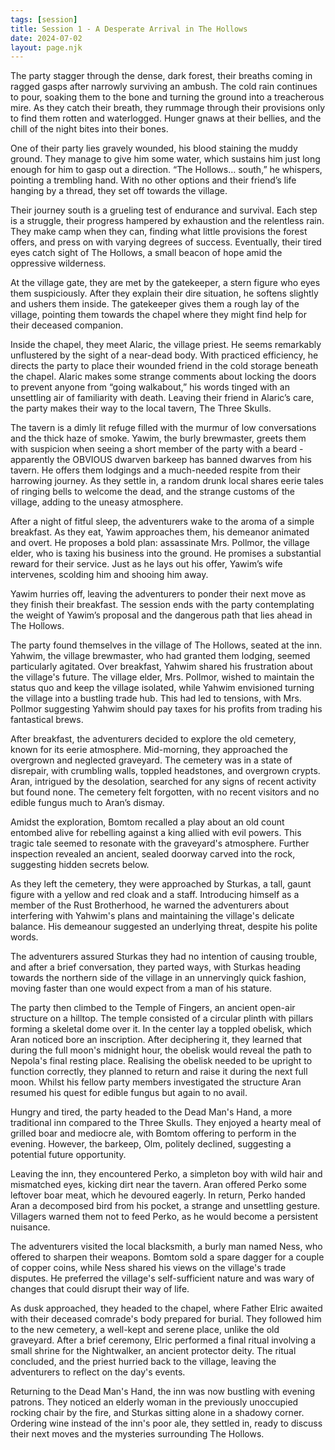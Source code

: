 ```yaml
---
tags: [session]
title: Session 1 - A Desperate Arrival in The Hollows
date: 2024-07-02
layout: page.njk
---
```

The party stagger through the dense, dark forest, their breaths coming in ragged gasps after narrowly surviving an ambush. The cold rain continues to pour, soaking them to the bone and turning the ground into a treacherous mire. As they catch their breath, they rummage through their provisions only to find them rotten and waterlogged. Hunger gnaws at their bellies, and the chill of the night bites into their bones.

One of their party lies gravely wounded, his blood staining the muddy ground. They manage to give him some water, which sustains him just long enough for him to gasp out a direction. “The Hollows… south,” he whispers, pointing a trembling hand. With no other options and their friend’s life hanging by a thread, they set off towards the village.

Their journey south is a grueling test of endurance and survival. Each step is a struggle, their progress hampered by exhaustion and the relentless rain. They make camp when they can, finding what little provisions the forest offers, and press on with varying degrees of success. Eventually, their tired eyes catch sight of The Hollows, a small beacon of hope amid the oppressive wilderness.

At the village gate, they are met by the gatekeeper, a stern figure who eyes them suspiciously. After they explain their dire situation, he softens slightly and ushers them inside. The gatekeeper gives them a rough lay of the village, pointing them towards the chapel where they might find help for their deceased companion.

Inside the chapel, they meet Alaric, the village priest. He seems remarkably unflustered by the sight of a near-dead body. With practiced efficiency, he directs the party to place their wounded friend in the cold storage beneath the chapel. Alaric makes some strange comments about locking the doors to prevent anyone from “going walkabout,” his words tinged with an unsettling air of familiarity with death. Leaving their friend in Alaric’s care, the party makes their way to the local tavern, The Three Skulls.

The tavern is a dimly lit refuge filled with the murmur of low conversations and the thick haze of smoke. Yawim, the burly brewmaster, greets them with suspicion when seeing a short member of the party with a beard - apparently the OBVIOUS dwarven barkeep has banned dwarves from his tavern. He offers them lodgings and a much-needed respite from their harrowing journey. As they settle in, a random drunk local shares eerie tales of ringing bells to welcome the dead, and the strange customs of the village, adding to the uneasy atmosphere.

After a night of fitful sleep, the adventurers wake to the aroma of a simple breakfast. As they eat, Yawim approaches them, his demeanor animated and overt. He proposes a bold plan: assassinate Mrs. Pollmor, the village elder, who is taxing his business into the ground. He promises a substantial reward for their service. Just as he lays out his offer, Yawim’s wife intervenes, scolding him and shooing him away.

Yawim hurries off, leaving the adventurers to ponder their next move as they finish their breakfast. The session ends with the party contemplating the weight of Yawim’s proposal and the dangerous path that lies ahead in The Hollows.

The party found themselves in the village of The Hollows, seated at the inn. Yahwim, the village brewmaster, who had granted them lodging, seemed particularly agitated. Over breakfast, Yahwim shared his frustration about the village's future. The village elder, Mrs. Pollmor, wished to maintain the status quo and keep the village isolated, while Yahwim envisioned turning the village into a bustling trade hub. This had led to tensions, with Mrs. Pollmor suggesting Yahwim should pay taxes for his profits from trading his fantastical brews.

After breakfast, the adventurers decided to explore the old cemetery, known for its eerie atmosphere. Mid-morning, they approached the overgrown and neglected graveyard. The cemetery was in a state of disrepair, with crumbling walls, toppled headstones, and overgrown crypts. Aran, intrigued by the desolation, searched for any signs of recent activity but found none. The cemetery felt forgotten, with no recent visitors and no edible fungus much to Aran’s dismay.

Amidst the exploration, Bomtom recalled a play about an old count entombed alive for rebelling against a king allied with evil powers. This tragic tale seemed to resonate with the graveyard's atmosphere. Further inspection revealed an ancient, sealed doorway carved into the rock, suggesting hidden secrets below.

As they left the cemetery, they were approached by Sturkas, a tall, gaunt figure with a yellow and red cloak and a staff. Introducing himself as a member of the Rust Brotherhood, he warned the adventurers about interfering with Yahwim's plans and maintaining the village's delicate balance. His demeanour suggested an underlying threat, despite his polite words.

The adventurers assured Sturkas they had no intention of causing trouble, and after a brief conversation, they parted ways, with Sturkas heading towards the northern side of the village in an unnervingly quick fashion, moving faster than one would expect from a man of his stature.

The party then climbed to the Temple of Fingers, an ancient open-air structure on a hilltop. The temple consisted of a circular plinth with pillars forming a skeletal dome over it. In the center lay a toppled obelisk, which Aran noticed bore an inscription. After deciphering it, they learned that during the full moon's midnight hour, the obelisk would reveal the path to Nepola's final resting place. Realising the obelisk needed to be upright to function correctly, they planned to return and raise it during the next full moon. Whilst his fellow party members investigated the structure Aran resumed his quest for edible fungus but again to no avail.

Hungry and tired, the party headed to the Dead Man's Hand, a more traditional inn compared to the Three Skulls. They enjoyed a hearty meal of grilled boar and mediocre ale, with Bomtom offering to perform in the evening. However, the barkeep, Olm, politely declined, suggesting a potential future opportunity.

Leaving the inn, they encountered Perko, a simpleton boy with wild hair and mismatched eyes, kicking dirt near the tavern. Aran offered Perko some leftover boar meat, which he devoured eagerly. In return, Perko handed Aran a decomposed bird from his pocket, a strange and unsettling gesture. Villagers warned them not to feed Perko, as he would become a persistent nuisance.

The adventurers visited the local blacksmith, a burly man named Ness, who offered to sharpen their weapons. Bomtom sold a spare dagger for a couple of copper coins, while Ness shared his views on the village's trade disputes. He preferred the village's self-sufficient nature and was wary of changes that could disrupt their way of life.

As dusk approached, they headed to the chapel, where Father Elric awaited with their deceased comrade's body prepared for burial. They followed him to the new cemetery, a well-kept and serene place, unlike the old graveyard. After a brief ceremony, Elric performed a final ritual involving a small shrine for the Nightwalker, an ancient protector deity. The ritual concluded, and the priest hurried back to the village, leaving the adventurers to reflect on the day's events.

Returning to the Dead Man's Hand, the inn was now bustling with evening patrons. They noticed an elderly woman in the previously unoccupied rocking chair by the fire, and Sturkas sitting alone in a shadowy corner. Ordering wine instead of the inn's poor ale, they settled in, ready to discuss their next moves and the mysteries surrounding The Hollows.
